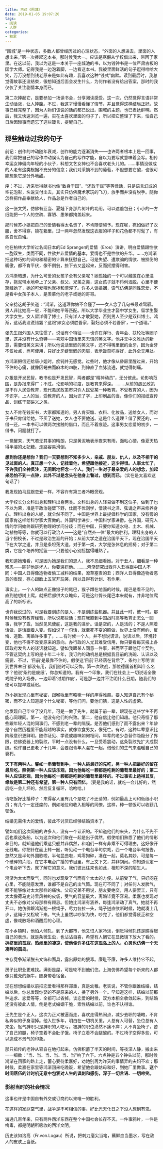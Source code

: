 ```yaml
---
title: 再读《围城》
date: 2019-01-05 19:07:20
tags:
- 阅读
- 人群
categories:
- 积累
---
```


“围城”是一种状态，多数人都曾经历过的心理状态，“外面的人想进去，里面的人想出来。”第一次捧起这本书，那时候我大一。应该是寒假从学校借出来，带回了家里。在这以前，我以为这是一本关于一座城池的书，以为钱钟书是一位严肃古板的国学大师。记得我是一边泡着脚，一边看这本书。我被里面鲜活的句子逗得哈哈大笑，万万没想到钱老原来是如此有趣，我喜欢这种“钱式”幽默。读到最后时，我总觉得故事还没结束，很想知道后面会发生什么，为何作者没有给出答案，那时的我仅仅了关注剧情本身而已。

第二次捧起它，是要参加一场读书会，分享阅读感受。这一次，仍然觉得言语非常生动活泼，让人捧腹。不过，我这才慢慢看懂了情节，并且觉得这样结局正好。故事已经完整了，因为人物们该说的话的都已说出。围城的主题，也已表达鲜明。然后，我又快速浏览一遍，实在太喜欢里面的句子了，所以把它整理了下来，怕自己日后因琐事而遗忘了这些箴言，提醒自己。

## 那些触动过我的句子
前记：创作的冲动随年衰减，创作的能力逐渐消失——也许两者根本上是一回事，我们常把自己的写作冲动误认为自己的写作才能，自以为要写就意味着会写。相传幸运女神偏向年轻的小伙子，料想文艺女神也不会喜欢老头儿的。……事情没做成的人老有这类根据不充分的信念；我们对采摘不到的葡萄，不但想要它酸，也很可能想象它是分外地甜。

序：不过，近来觉得献书也像“致身于国”、“还政于民”等等佳话，只是语言幻成的空花泡影，名说交付出去，其实只仿佛魔术家玩的飞刀，放手而并没有脱手。随你怎样把作品奉献给人，作品总是作者自己的。

这一张文凭，仿佛有亚当、夏娃下身那片树叶的功用，可以遮羞包丑；小小的一方纸能把一个人的空疏、寡陋、愚笨都掩盖起来。

那时候苏小姐把自己的爱情看得太名贵了，不肯随便施予。现在呢，宛如做好了衣服，舍不得穿，锁在箱里，过一两年忽然发现这衣服的样子和花色都不时髦了，有些自怅自悔。

他在柏林大学听过名闻日本的Ed Spranger的爱情（Eros）演讲，明白爱情跟性欲一胞双生，类而不同，性欲并非爱情的基本，爱情也不是性欲的升华。……方鸿渐把这种巧妙的词句和精密的计算来抚慰自己，可是失望、遭欺骗的情欲、被损伤的骄傲，都不肯平伏，像不倒翁，捺下去又竖起来，反而摇摆得利害。

方鸿渐暗想，为什么可爱的女孩子全有父亲呢？她孤独的一个可以藏匿在心里温存，拖泥带水地牵上了父亲、叔父、兄弟之类，这女孩子就不伶俐洒脱，心里不便窝藏她了，她的可爱哩也就搀和渣滓了。许多人谈婚姻，语气仿佛是同性恋爱，不是看中女孩子本人，是羡慕他的老子或她的哥哥。

父亲捻这胡子笑道：“鸿渐，这道理你娘不会懂了——女人念了几句书最难驾驭。男人非比她高一层，不能和她平等匹配。所以大学毕业生才娶中学女生，留学生娶大学女生。女人留洋得了博士，只有洋人才敢娶她，否则男人至少是双料博士。鸿渐，这话我没说错罢？这跟‘嫁女必须胜吾家，娶妇必须不若吾家’，一个道理。”

张先生跟外国人来往惯了，说话有个特征——也许在洋行、青年会、扶轮社等圈子里，这并没有什么奇特——喜欢中国话里夹无谓的英文字。他并无中文难达的新意，需要借英文来讲；所以他说话里嵌的英文字，还不得嘴里嵌的金牙，因为金牙不仅妆点，尚可使用，只好比牙缝里嵌的肉屑，表示饭菜吃得好，此外全无用处。

方鸿渐把信还给唐小姐时，痴钝并无感觉。过些时，他才像从昏厥里醒过来，开始不住的心痛，就像因蜷曲而麻木的四肢，到伸直了血脉流通，就觉得刺痛。

办报是开发民智，教书也是开发民智，两者都是“精神动员”，无分彼此。论影响范围，是办报来得广；不过，论影响的程度，是教育来得深。……..从前的愚民政策是不许人民受教育，现代愚民政策市只许人民受某一种教育。不受教育的人，因为不识字，上人的当，受教育的人，因为识了字，上印刷品的当，像你们的报纸宣传品、训练干部讲义之类。

女人不肯花钱买书，大家都知道的。男人肯买糖、衣料、化妆品，送给女人，而对于书只肯借给她，不买了送她，女人也不要他送。这是什么道理？借了要还的，一借一还，一本书可以做两次接触的借口，而且不着痕迹。这事男女恋爱的初步，一借书，问题就打了。

一觉醒来，天气若无其事的晴朗，只是黄泥地表示夜来有雨，面粘心硬，像夏天热得半溶的太妃糖，走路容易滑倒。

**想到你还是想你？我们一天要想到不知多少人，亲戚、朋友、仇人，以及不相干的见过面的人。真正想一个人，记挂着他，希望跟他接近，这少得很。人事太忙了，不许我们全神贯注，无间断地怀念一个人。我们一生对于最亲爱的人的想念，加起来恐怕不到一点钟，此外不过是念头在他身上瞥过，想到而已。**（实在是太喜欢这句话了）

我发现拍马屁跟恋爱一样，不容许有第三者冷眼旁观。

大学校长分文科出身和理科出身两类。文科出身的人轻易做不到这位子，做到了也不以为荣，准是干政治碰壁下野，仕而不优则学，借读书之泽、弦诵之声来修养身心。理科出身的人呢，就全然不同了。中国是世界上最提倡科学的国家，没有旁的国家肯这样给科学家大官做的。外国科学进步，中国科学家进爵。在外国，研究人情的学问始终跟研究物理的学问分歧；而在中国，只要你知道水电、土木、机械、动植物等等，你就可以行政治人——这是“自然齐一律”最大的胜利。理科出身的人当个把校长，不过是政治生涯的开始；从前大学之道在治国平天下，现在治国平天下在大学之道，并且是条坦荡大道。对于第一类，大学是张休息的摇椅；对于第二类，它是个培养的摇篮——只要他小心别摇摆得睡熟了。

我知道她难看，可是因为她是我们的恩人，我不忍细看她。对于丑人，细看是一种残忍——除非他是坏人，你要惩罚他。……..鸿渐研究出西洋人丑得跟中国人不同：中国人丑得像造物者偷工减料的结果，潦草塞责的丑；西洋人丑得像造物者恶意的表现，存心跟脸上五官开玩笑，所以丑得有计划、有作用。

事实上，一个人的缺点正像猴子的尾巴，猴子蹲在地面的时候，尾巴是看不见的，直到他想树上爬，就把后部供大众瞻仰，可是这红臀长尾巴本来就有，并非地位爬高了的新标识。

也许我说过的，可是我要训练的是人，不是训练些机器。并且此一时，彼一时。那时候我没有教育经验，所以说那些话；现在我直到中国战时高等教育史怎么一回事，我学了乖，当然见风使舵，这是我的进步。话是空的，人是活的；不是人照着话做，是话跟着人变。假如说了一句话，就至死不变的照做，世界上没有解约、反悔、道歉、离婚许多事了。……有时候一个人，并不想说谎话，说话以后，环境转变，他也不得不改变原来的意向。办行政的人尤其难受信用，你只要看每天报上各国政府发言人的谈话就知道。譬如我跟某人同意一件事，甚而至于跟他订个契约，不管这契约上写的是十年二十年，我订约的动机总是根据我目前的洗碗、认识以及需要、不过，‘目前’是最靠不住的，假使这‘目前’已经落在背后了，条约上写明‘直到世界末日’都没有用，我们随时可以反悔。第一次欧战，那位德国首相叫什么名字？他说‘条约是废纸’，你总知道的。我有一个印象，我们在社会上一切说话全像戏院子的入场券，一边印着‘过期作废’，可是那一边并不注明什么日期，随我们的便可以提早或延迟。

范小姐发现心里有秘密，跟喉咙里有咳嗽一样的痒得难熬。要人知道自己有个秘密，而不让人知道是个什么秘密，等他们问，要他们猜，这是人性的虚荣。

他发现自己毕业了没几年，可是一做了先生，就属于前一辈，跟现在这些学生不再能心同理同。第一，他没有他们的兴致。第二，他自信比他们知趣。他只奇怪了那些跟年轻人混的同事们，不感到老一辈的隔膜。是否他们感到了而不露出来？年龄是个自然历程里不能超越的事实，就像饮食男女，像死亡。有时，这种年辈意识比阶级意识更鲜明。随你证见、学说或趣味如何相同，年辈的老少总替你隐隐分了界限，仿佛瓷器上的裂纹，平时一点没有什么，一旦受着震动，这条裂纹先扩大成裂缝。也许自己更老了十几年，会要跟青年人混在一起，借他们的生气来温暖自己的衰朽。

**天下有两种人。譬如一串葡萄到手，一种人挑最好的先吃，另一种人把最好的留在最后吃。照例第一种人应该乐观，因为他每吃一颗都是吃剩的葡萄里最好的；第二种人应该悲观，因为他每吃一颗都是吃剩的葡萄里最坏的。不过事实上适得其反，缘故是第二种还有希望，第一种人只有回忆。**（要是我的话，就吃一会儿好的，然后吃一会儿坏的，然后反复循环，哈哈哈。）

请吃饭好比播种子：来得客人里有几个是吃了不还请的，例如最高上司和低级小职员；有几个一定还席的，例如地位和收入相等的同僚，这样，种一顿饭可以收获几顿饭。

结婚无需伟大的爱情，彼此不讨厌已经够结婚资本了。

譬如咱们这次同船的许多人，没有一个认识的。不知道他们的来头，为什么不先不后也乘这条船，以为这次和他们聚在一起是出于偶然。假使咱们熟悉了他们的情形和目的，就知道他们乘这只船并非偶然，和咱们一样有非乘不可得理由。这好像开无线电。你把针在面上转一圈，听见动一个电台半句京戏，西一个电台半句报告，忽然又是半句外国歌啦，半句昆曲啦，鸡零狗碎，凑在一起，莫名其妙。可是每一个破碎的片段，在它本电台广播的节目里，有上文下文，并非胡闹。你知道认定一个电台听下去，就了解它的意义。我们彼此往来也如此，相知不深的陌生人。

鸿渐为太太而受气，同时也发现受了气而有个太太的方便。从前受了气，只好闷在心里，不能随意发泄，谁都不是自己的出气筒。现在可不同了；对任何人发脾气，都不能够像对太太那样的痛快。父母兄弟不用说，朋友要绝交，用人要罢工，只有太太像荷马史诗里风神的皮袋，受气的容量最大，离婚毕竟不容易。柔嘉也发现对丈夫不必像对父母那样有顾忌。但她比鸿渐有涵养，每逢鸿渐动了真气，她就不再开口。她仿佛跟鸿渐抢一根绳子，尽力各拉一头，绳子迸直欲断时候，她就凑上几步，这绳子又松软下来。气头上虽然以吵架为快，吵完了，他们都觉得疲乏和空虚，像戏散场和酒醒后的心理。

在小乡镇时，他怕人倾轧，到了大都市，他又恨人家冷淡，倒觉得倾轧还是瞧得起自己的表示。就是条微生虫，也沾沾自喜，希望有人搁它在显微镜下放大了看的。**拥挤里的孤寂，热闹里的凄凉，使他像许多住在这孤岛上的人，心灵也仿佛一个无凑畔的孤岛。**

生存竞争渐渐脱去文饰和面具，露出原始的狠毒。廉耻不廉，许多人维持它不起。

房子比职业更难找。满街是屋，可是轮不到他们住。上海仿佛希望每个新来的人都像只戴壳的蜗牛，随身带着宿舍。

现在想想结婚以前把恋爱看得那样郑重，真是幼稚。老实说，不管你跟谁结婚，结婚以后，你总发现你娶的不是原来的人，换了另外一个。早知道这样，结婚以前那种追求、恋爱等等，全都可以省掉。谈恋爱的时候，双方本相全收敛起来，到结婚还没有彼此人情，倒是老式婚姻干脆，索性结婚以前，谁也不认得谁。

王先生是个正人，这次为正义被逼而走，喜欢走得热闹点，减少去职的凄暗，不肯私奔似的孑身溜掉。他入世多年，明白在一切机关里，人总有人可替，坐位总有人来坐，怄气辞职只是辞职的人吃亏，被辞的职位漠然不痛不痒；人不肯坐椅子，苦了自己的腿，椅子空着不会肚子饿，椅子立着不会腿酸的。不过椅子空得多些，可以造成不景气的印象。

那只祖传的老钟从容自在地打起来，仿佛积蓄了半天的时间，等夜深人静，搬出来一一细数："当、当、当、当、当、当"响了六下。六点钟是五个钟头以前，那时候鸿渐在回家的路上走，蓄心要待柔嘉好，劝她别再为昨天的事情弄的夫妇不欢；那时候，柔嘉在家里等鸿渐回来吃晚饭，希望他会跟姑母和好，到她厂里做事。**这个时间落伍的计时机无意中包涵对人生的讽刺和感伤，深于一切言语、一切啼笑。**

### 影射当时的社会情况
这事也许是中国自有外交或订商约以来唯一的胜利。

在这样的家庭空气里，战争是不可相信的事，好比光天化日之下没人想到有鬼。

海通几百年来，只有两件西洋东西在整个中国社会长存不灭。一件事鸦片，一件是梅毒，都是明朝所吸收的西洋文明。

历史该如洛高（Fr.von.Logau）所说，把刺刀磨尖当笔，蘸鲜血当墨水，写在敌人的皮肤上当纸。
